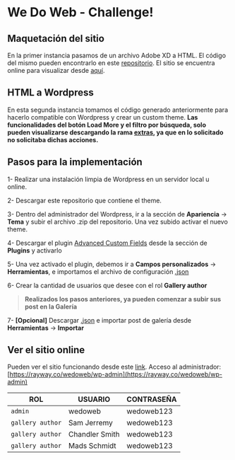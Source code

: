 # We Do Web - Challenge!

## Maquetación del sitio
En la primer instancia pasamos de un archivo Adobe XD a HTML. El código del mismo pueden encontrarlo en este [repositorio](https://github.com/Eltute11/wedoweb). El sitio se encuentra online para visualizar desde [aquí](https://eltute11.github.io/wedoweb/index.html).

## HTML a Wordpress
En esta segunda instancia tomamos el código generado anteriormente para hacerlo compatible con Wordpress y crear un custom theme. **Las funcionalidades del botón Load More y el filtro por búsqueda, solo pueden visualizarse descargando la rama [extras](https://github.com/Eltute11/wedoweb_wp/tree/extras), ya que en lo solicitado no solicitaba dichas acciones.**

## Pasos para la implementación

1- Realizar una instalación limpia de Wordpress en un servidor local u online.

2- Descargar este repositorio que contiene el theme.

3- Dentro del administrador del Wordpress, ir a la sección de **Apariencia** -> **Tema** y subir el archivo .zip del repositorio. Una vez subido activar el nuevo theme.

4- Descargar el plugin [Advanced Custom Fields](https://es.wordpress.org/plugins/advanced-custom-fields/) desde la sección de **Plugins** y activarlo

5- Una vez activado el plugin, debemos ir a **Campos personalizados** -> **Herramientas**, e importamos el archivo de configuración [.json](https://github.com/Eltute11/wedoweb_wp/blob/master/export%20files/acf-export-2021-02-02.json) 

6- Crear la cantidad de usuarios que desee con el rol **Gallery author**

>**Realizados los pasos anteriores, ya pueden comenzar a subir sus post en la Galería**

7- **[Opcional]** Descargar [.json](https://github.com/Eltute11/wedoweb_wp/blob/master/export%20files/mywordpress.WordPress.2021-02-02.xml) e importar post de galería desde **Herramientas** -> **Importar**

## Ver el sitio online
 Pueden ver el sitio funcionando desde este [link](https://rayway.co/wedoweb/).
Acceso al administrador: [https://rayway.co/wedoweb/wp-admin](https://rayway.co/wedoweb/wp-admin)

|ROL             |USUARIO                         |CONTRASEÑA                    |
|----------------|-------------------------------|-----------------------------|
|`admin`	     |wedoweb                    |wedoweb123            |
|`gallery author`|Sam Jerremy            |wedoweb123            |
|`gallery author`|Chandler Smith |wedoweb123|
|`gallery author`|Mads Schmidt |wedoweb123|